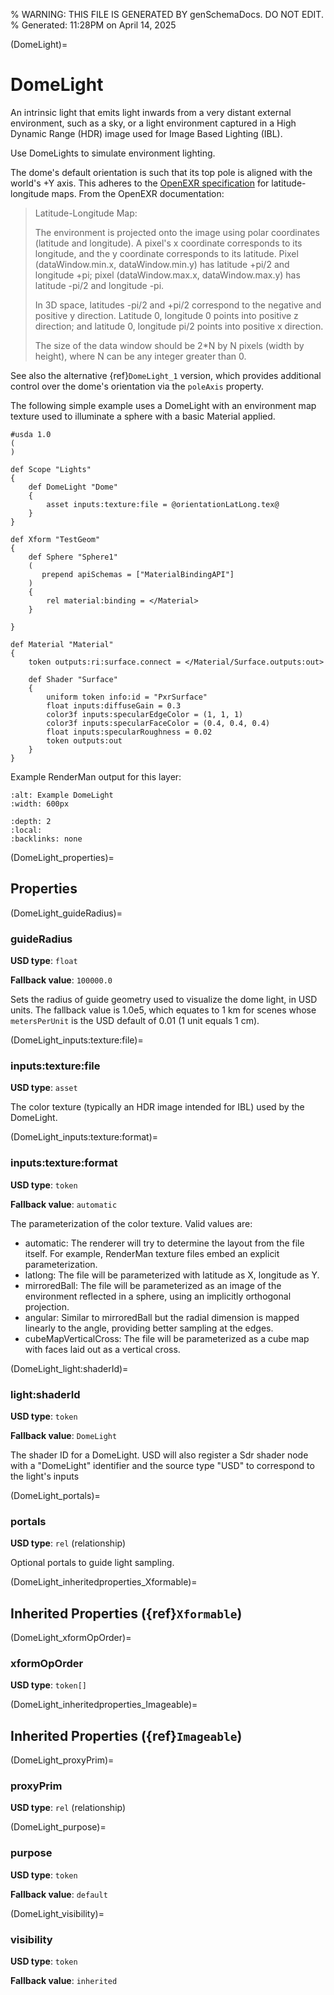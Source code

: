 % WARNING: THIS FILE IS GENERATED BY genSchemaDocs. DO NOT EDIT.
% Generated: 11:28PM on April 14, 2025


(DomeLight)=
# DomeLight

An intrinsic light that emits light inwards from
a very distant external environment, such as a sky, or a light environment
captured in a High Dynamic Range (HDR) image used for Image Based Lighting 
(IBL).

Use DomeLights to simulate environment lighting. 

The dome's default orientation is such that its top pole is aligned with the 
world's +Y axis. This adheres to the 
[OpenEXR specification](https://openexr.com/en/latest/index.html)
for latitude-longitude maps. From the OpenEXR documentation:
    
> Latitude-Longitude Map:
>
> The environment is projected onto the image using polar coordinates
> (latitude and longitude).  A pixel's x coordinate corresponds to
> its longitude, and the y coordinate corresponds to its latitude.
> Pixel (dataWindow.min.x, dataWindow.min.y) has latitude +pi/2 and
> longitude +pi; pixel (dataWindow.max.x, dataWindow.max.y) has
> latitude -pi/2 and longitude -pi.
>
> In 3D space, latitudes -pi/2 and +pi/2 correspond to the negative and
> positive y direction.  Latitude 0, longitude 0 points into positive
> z direction; and latitude 0, longitude pi/2 points into positive x
> direction.
> 
> The size of the data window should be 2*N by N pixels (width by height),
> where N can be any integer greater than 0.

See also the alternative {ref}`DomeLight_1` version, which provides 
additional control over the dome's orientation via the `poleAxis` property.

The following simple example uses a DomeLight with an environment map texture
used to illuminate a sphere with a basic Material applied.

```{code-block} usda
#usda 1.0
(
)

def Scope "Lights"
{
    def DomeLight "Dome"
    {
        asset inputs:texture:file = @orientationLatLong.tex@
    }
}

def Xform "TestGeom"
{
    def Sphere "Sphere1"
    (
       prepend apiSchemas = ["MaterialBindingAPI"]
    )
    {
        rel material:binding = </Material>
    }

}

def Material "Material"
{
    token outputs:ri:surface.connect = </Material/Surface.outputs:out>

    def Shader "Surface"
    {
        uniform token info:id = "PxrSurface"
        float inputs:diffuseGain = 0.3
        color3f inputs:specularEdgeColor = (1, 1, 1)
        color3f inputs:specularFaceColor = (0.4, 0.4, 0.4)
        float inputs:specularRoughness = 0.02
        token outputs:out
    }
}
```

Example RenderMan output for this layer:

```{image} lux_dome_light.png
:alt: Example DomeLight
:width: 600px
```

```{contents}
:depth: 2
:local:
:backlinks: none
```

(DomeLight_properties)=

## Properties

(DomeLight_guideRadius)=

### guideRadius

**USD type**: `float`

**Fallback value**: `100000.0`

Sets the radius of guide geometry used to 
visualize the dome light, in USD units. The fallback value is 1.0e5, which 
equates to 1 km for scenes whose `metersPerUnit` is the USD default of 0.01 
(1 unit equals 1 cm).


(DomeLight_inputs:texture:file)=

### inputs:texture:file

**USD type**: `asset`

The color texture (typically an 
HDR image intended for IBL) used by the DomeLight.


(DomeLight_inputs:texture:format)=

### inputs:texture:format

**USD type**: `token`

**Fallback value**: `automatic`

The parameterization of the color texture.
Valid values are:
- automatic: The renderer will try to determine the layout from the file itself.
For example, RenderMan texture files embed an explicit parameterization.
- latlong: The file will be parameterized with latitude as X, longitude as Y.
- mirroredBall: The file will be parameterized as an image of the environment 
reflected in a sphere, using an implicitly orthogonal projection.
- angular: Similar to mirroredBall but the radial dimension is mapped linearly 
to the angle, providing better sampling at the edges.
- cubeMapVerticalCross: The file will be parameterized as a cube map with faces 
laid out as a vertical cross.


(DomeLight_light:shaderId)=

### light:shaderId

**USD type**: `token`

**Fallback value**: `DomeLight`

The shader ID for a DomeLight. 
USD will also register a Sdr shader node with a "DomeLight" identifier and 
the source type "USD" to correspond to the light's inputs


(DomeLight_portals)=

### portals

**USD type**: `rel` (relationship)

Optional portals to guide light sampling.


(DomeLight_inheritedproperties_Xformable)=

## Inherited Properties ({ref}`Xformable`)

(DomeLight_xformOpOrder)=

### xformOpOrder

**USD type**: `token[]`



(DomeLight_inheritedproperties_Imageable)=

## Inherited Properties ({ref}`Imageable`)

(DomeLight_proxyPrim)=

### proxyPrim

**USD type**: `rel` (relationship)



(DomeLight_purpose)=

### purpose

**USD type**: `token`

**Fallback value**: `default`



(DomeLight_visibility)=

### visibility

**USD type**: `token`

**Fallback value**: `inherited`



